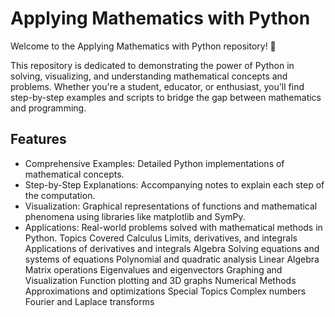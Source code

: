 # Applying Mathematics with Python
Welcome to the Applying Mathematics with Python repository! 🎉

This repository is dedicated to demonstrating the power of Python in solving, visualizing, and understanding mathematical concepts and problems. Whether you're a student, educator, or enthusiast, you'll find step-by-step examples and scripts to bridge the gap between mathematics and programming.
## Features
* Comprehensive Examples: Detailed Python implementations of mathematical concepts.
* Step-by-Step Explanations: Accompanying notes to explain each step of the computation.
* Visualization: Graphical representations of functions and mathematical phenomena using libraries like matplotlib and SymPy.
* Applications: Real-world problems solved with mathematical methods in Python.
Topics Covered
Calculus
Limits, derivatives, and integrals
Applications of derivatives and integrals
Algebra
Solving equations and systems of equations
Polynomial and quadratic analysis
Linear Algebra
Matrix operations
Eigenvalues and eigenvectors
Graphing and Visualization
Function plotting and 3D graphs
Numerical Methods
Approximations and optimizations
Special Topics
Complex numbers
Fourier and Laplace transforms
